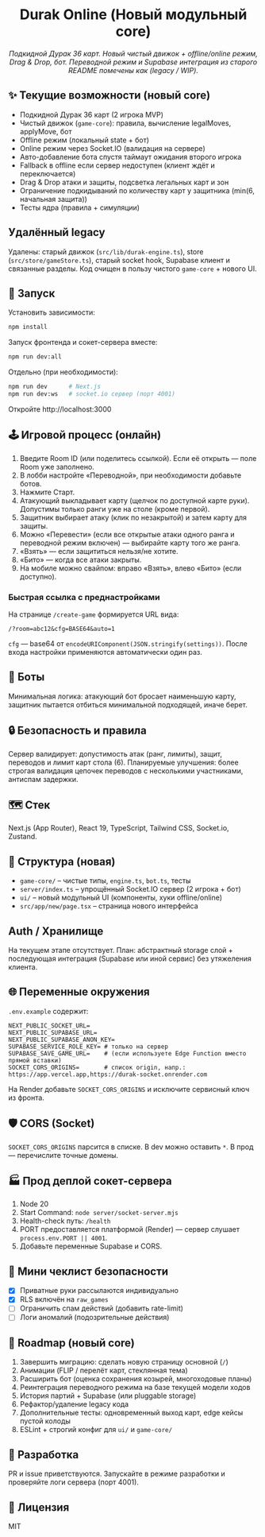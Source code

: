<div align="center">
<h1>Durak Online (Новый модульный core)</h1>
<p><em>Подкидной Дурак 36 карт. Новый чистый движок + offline/online режим, Drag & Drop, бот. Переводной режим и Supabase интеграция из старого README помечены как (legacy / WIP).</em></p>
</div>

## ✨ Текущие возможности (новый core)

- Подкидной Дурак 36 карт (2 игрока MVP)
- Чистый движок (`game-core`): правила, вычисление legalMoves, applyMove, бот
- Offline режим (локальный state + бот)
- Online режим через Socket.IO (валидация на сервере)
- Авто-добавление бота спустя таймаут ожидания второго игрока
- Fallback в offline если сервер недоступен (клиент ждёт и переключается)
- Drag & Drop атаки и защиты, подсветка легальных карт и зон
- Ограничение подкидываний по количеству карт у защитника (min(6, начальная защита))
- Тесты ядра (правила + симуляции)

## Удалённый legacy
Удалены: старый движок (`src/lib/durak-engine.ts`), store (`src/store/gameStore.ts`), старый socket hook, Supabase клиент и связанные разделы. Код очищен в пользу чистого `game-core` + нового UI.

## 🚀 Запуск

Установить зависимости:
```bash
npm install
```

Запуск фронтенда и сокет-сервера вместе:
```bash
npm run dev:all
```

Отдельно (при необходимости):
```bash
npm run dev      # Next.js
npm run dev:ws   # socket.io сервер (порт 4001)
```

Откройте http://localhost:3000

## 🕹 Игровой процесс (онлайн)
1. Введите Room ID (или поделитесь ссылкой). Если её открыть — поле Room уже заполнено.
2. В лобби настройте «Переводной», при необходимости добавьте ботов.
3. Нажмите Старт.
4. Атакующий выкладывает карту (щелчок по доступной карте руки). Допустимы только ранги уже на столе (кроме первой).
5. Защитник выбирает атаку (клик по незакрытой) и затем карту для защиты.
6. Можно «Перевести» (если все открытые атаки одного ранга и переводной режим включен) — выбирайте карту того же ранга.
7. «Взять» — если защититься нельзя/не хотите.
8. «Бито» — когда все атаки закрыты.
9. На мобиле можно свайпом: вправо «Взять», влево «Бито» (если доступно).

### Быстрая ссылка с преднастройками
На странице `/create-game` формируется URL вида:
```
/?room=abc12&cfg=BASE64&auto=1
```
`cfg` — base64 от `encodeURIComponent(JSON.stringify(settings))`. После входа настройки применяются автоматически один раз.

## 🧠 Боты
Минимальная логика: атакующий бот бросает наименьшую карту, защитник пытается отбиться минимальной подходящей, иначе берет.

## 🔒 Безопасность и правила
Сервер валидирует: допустимость атак (ранг, лимиты), защит, переводов и лимит карт стола (6).
Планируемые улучшения: более строгая валидация цепочек переводов с несколькими участниками, антиспам задержки.

## 🗺 Стек
Next.js (App Router), React 19, TypeScript, Tailwind CSS, Socket.io, Zustand.

## 📂 Структура (новая)
- `game-core/` – чистые типы, `engine.ts`, `bot.ts`, тесты
- `server/index.ts` – упрощённый Socket.IO сервер (2 игрока + бот)
- `ui/` – новый модульный UI (компоненты, хуки offline/online)
- `src/app/new/page.tsx` – страница нового интерфейса
<!-- legacy socket-server.mjs / старый движок удалены -->

## Auth / Хранилище
На текущем этапе отсутствует. План: абстрактный storage слой + последующая интеграция (Supabase или иной сервис) без утяжеления клиента.

## 🌐 Переменные окружения
`.env.example` содержит:
```
NEXT_PUBLIC_SOCKET_URL=
NEXT_PUBLIC_SUPABASE_URL=
NEXT_PUBLIC_SUPABASE_ANON_KEY=
SUPABASE_SERVICE_ROLE_KEY= # только на сервер
SUPABASE_SAVE_GAME_URL=    # (если используете Edge Function вместо прямой вставки)
SOCKET_CORS_ORIGINS=       # список origin, напр.: https://app.vercel.app,https://durak-socket.onrender.com
```
На Render добавьте `SOCKET_CORS_ORIGINS` и исключите сервисный ключ из фронта.

## 🛡 CORS (Socket)
`SOCKET_CORS_ORIGINS` парсится в списке. В dev можно оставить `*`. В прод — перечислите точные домены.

## 🏭 Прод деплой сокет-сервера
1. Node 20
2. Start Command: `node server/socket-server.mjs`
3. Health-check путь: `/health`
4. PORT предоставляется платформой (Render) — сервер слушает `process.env.PORT || 4001`.
5. Добавьте переменные Supabase и CORS.

## 🔐 Мини чеклист безопасности
- [x] Приватные руки рассылаются индивидуально
- [x] RLS включён на `raw_games`
- [ ] Ограничить спам действий (добавить rate-limit)
- [ ] Логи аномалий (подозрительные действия)

## 🔄 Roadmap (новый core)
1. Завершить миграцию: сделать новую страницу основной (`/`)
2. Анимации (FLIP / перелёт карт, стеклянная тема)
3. Расширить бот (оценка сохранения козырей, многоходовые планы)
4. Реинтеграция переводного режима на базе текущей модели ходов
5. История партий + Supabase (или pluggable storage)
6. Рефактор/удаление legacy кода
7. Дополнительные тесты: одновременный выход карт, edge кейсы пустой колоды
8. ESLint + строгий конфиг для `ui/` и `game-core/`

## 🐛 Разработка
PR и issue приветствуются. Запускайте в режиме разработки и проверяйте логи сервера (порт 4001).

## 📜 Лицензия
MIT

